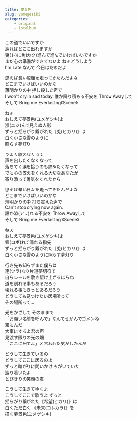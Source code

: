 ```yaml
---
title: 夢景色
slug: yumegesiki
categories:
    - original
    - 1stalbum
---
```


この道でいいですか  
辿ればどこに出れますか  
兎(ト)に角(カク)進んで進んでいけばいいですか  
まだ心の準備ができてないよ ねぇどうしよう  
I'm Late なんて 今日はだめだよ  

思えば長い距離を走ってきたんだよな  
どこまでいけばいいのかな  
薄明かりの中 押し殺した声で  
I won't cry in sad today. 誰か降り積もる不安を Throw Awayして  
そして Bring me Everlasting《Scene》  

ねぇ  
おしえて夢景色(ユメゲシキ)よ  
滲(ニジ)んで見えぬ人影  
ずっと揺らがり繋がれた《兎(ヒカリ)》は  
白く小さな雪のように  
照らす夢灯り  

うまく歌えなくって  
声を出したくなくなって  
落ちてく涙を拾うのも諦めたくなって  
でも心の支えをくれる大切なあなたが  
寄り添って勇気をくれたから  

思えば辛い日々を走ってきたんだよな  
どこまでいけばいいのかな  
薄明かりの中 打ち震えた声で  
Can't stop crying now again.  
誰か溢(アフ)れる不安を Throw Awayして  
そして Bring me Everlasting 《Scene》  

ねぇ  
おしえて夢景色(ユメゲシキ)よ  
零(コボ)れて濡れる指先  
ずっと揺らがり繋がれた《兎(ヒカリ)》は  
白く小さな雪のように照らす夢灯り  

行き先も知らずまた僕らは  
連(ツラ)なり片道夢切符で  
自らレールを敷き駆け上がるほらね  
道を別れる事もあるだろう  
壊れる事もきっとあるだろう  
どうしても見つけたい居場所って  
その場所って…  

光をかざして そのままで  
「お願い名前を呼んで」なんてせがんでゴメンね  
宝もんだ  
大事にするよ君の声  
見渡す限りの光の畑  
「ここに居てよ」と言われた気がしたんだ  

どうして生きているの  
どうしてここに居るのよ  
ずっと暗がりに問いかけ もがいていた  
辿り着いたよ  
とびきりの笑顔の君  

こうして生きてゆくよ  
こうしてここで歌うよ ずっと  
揺らがり繋がれた《希望(ヒカリ)》は  
白くただ白く 《未来(コレカラ)》を  
描く夢景色(ユメゲシキ)  
